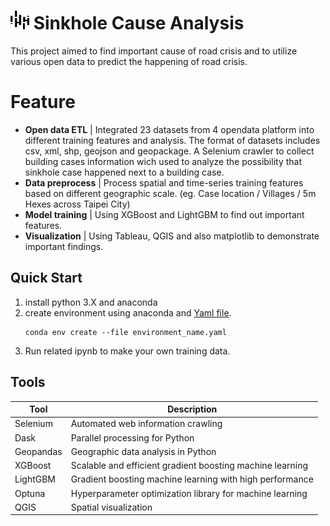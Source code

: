 # <img src="src/TUIC.svg" alt="TUIC" width="30" height="30"> Sinkhole Cause Analysis
This project aimed to find important cause of road crisis and to utilize various open data to predict the happening of road crisis.

# Feature
- **Open data ETL** | Integrated 23 datasets from 4 opendata platform into different training features and analysis. The format of datasets includes csv, xml, shp, geojson and geopackage. A Selenium crawler to collect building cases information wich used to analyze the possibility that sinkhole case happened next to a building case.
- **Data preprocess** | Process spatial and time-series training features based on different geographic scale. (eg. Case location / Villages / 5m Hexes across Taipei City)
- **Model training** | Using XGBoost and LightGBM to find out important features.
- **Visualization** | Using Tableau, QGIS and also matplotlib to demonstrate important findings.

## Quick Start
1. install python 3.X and anaconda
2. create environment using anaconda and [Yaml file](https://github.com/Chu-c-git/Data-Science-Project_01_Roadcrisis_prevention_analysis/blob/main/practice_02_environment.yml).
   ```
   conda env create --file environment_name.yaml
   ```
3. Run related ipynb to make your own training data.

## Tools
| Tool | Description |
|---|---|
| Selenium | Automated web information crawling |
| Dask | Parallel processing for Python |
| Geopandas | Geographic data analysis in Python |
| XGBoost | Scalable and efficient gradient boosting machine learning |
| LightGBM | Gradient boosting machine learning with high performance |
| Optuna | Hyperparameter optimization library for machine learning |
| QGIS | Spatial visualization |